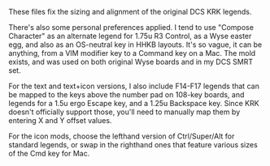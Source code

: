 These files fix the sizing and alignment of the original DCS KRK legends.

There's also some personal preferences applied. I tend to use "Compose Character" as an alternate legend for 1.75u R3 Control, as a Wyse easter egg, and also as an OS-neutral key in HHKB layouts. It's so vague, it can be anything, from a VIM modifier key to a Command key on a Mac. The mold exists, and was used on both original Wyse boards and in my DCS SMRT set.

For the text and text+icon versions, I also include F14-F17 legends that can be mapped to the keys above the number pad on 108-key boards, and legends for a 1.5u ergo Escape key, and a 1.25u Backspace key. Since KRK doesn't officially support those, you'll need to manually map them by entering X and Y offset values.

For the icon mods, choose the lefthand version of Ctrl/Super/Alt for standard legends, or swap in the righthand ones that feature various sizes of the Cmd key for Mac.
